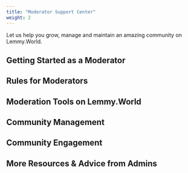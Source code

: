 ```yaml
---
title: "Moderator Support Center"
weight: 2
---
```


Let us help you grow, manage and maintain an amazing community on Lemmy.World. 

## Getting Started as a Moderator

## Rules for Moderators

## Moderation Tools on Lemmy.World

## Community Management

## Community Engagement

## More Resources & Advice from Admins
